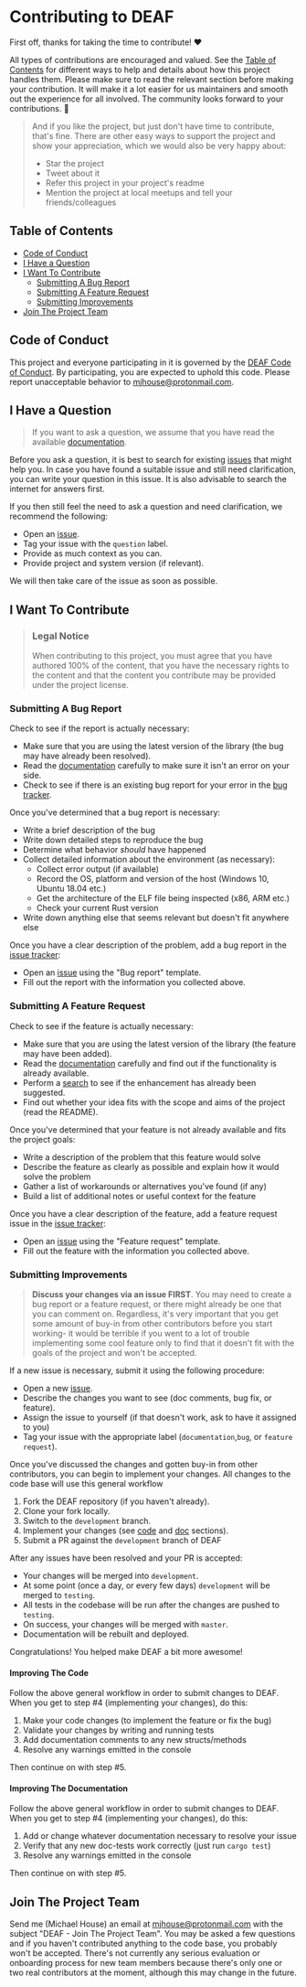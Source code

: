 <!-- omit in toc -->
# Contributing to DEAF

First off, thanks for taking the time to contribute! ❤️

All types of contributions are encouraged and valued. See the [Table of Contents](#table-of-contents) for different ways to help and details about how this project handles them. Please make sure to read the relevant section before making your contribution. It will make it a lot easier for us maintainers and smooth out the experience for all involved. The community looks forward to your contributions. 🎉

> And if you like the project, but just don't have time to contribute, that's fine. There are other easy ways to support the project and show your appreciation, which we would also be very happy about:
> - Star the project
> - Tweet about it
> - Refer this project in your project's readme
> - Mention the project at local meetups and tell your friends/colleagues

<!-- omit in toc -->
## Table of Contents

- [Code of Conduct](#code-of-conduct)
- [I Have a Question](#i-have-a-question)
- [I Want To Contribute](#i-want-to-contribute)
  - [Submitting A Bug Report](#submitting-a-bug-report)
  - [Submitting A Feature Request](#submitting-a-feature-request)
  - [Submitting Improvements](#submitting-improvements)
- [Join The Project Team](#join-the-project-team)

## Code of Conduct

This project and everyone participating in it is governed by the
[DEAF Code of Conduct](CODE_OF_CONDUCT.md).
By participating, you are expected to uphold this code. Please report unacceptable behavior
to <mjhouse@protonmail.com>.

## I Have a Question

> If you want to ask a question, we assume that you have read the available [documentation](https://mjhouse.github.io/deaf/deaf/index.html).

Before you ask a question, it is best to search for existing [issues](https://github.com/mjhouse/deaf/issues) that might help you. In case you have found a suitable issue and still need clarification, you can write your question in this issue. It is also advisable to search the internet for answers first.

If you then still feel the need to ask a question and need clarification, we recommend the following:

- Open an [issue](https://github.com/mjhouse/deaf/issues/new).
- Tag your issue with the `question` label.
- Provide as much context as you can.
- Provide project and system version (if relevant).

We will then take care of the issue as soon as possible.

## I Want To Contribute

> ### Legal Notice <!-- omit in toc -->
> When contributing to this project, you must agree that you have authored 100% of the content, that you have the necessary rights to the content and that the content you contribute may be provided under the project license.

### Submitting A Bug Report

Check to see if the report is actually necessary:

- Make sure that you are using the latest version of the library (the bug may have already been resolved).
- Read the [documentation](https://mjhouse.github.io/deaf/deaf/index.html) carefully to make sure it isn't an error on your side.
- Check to see if there is an existing bug report for your error in the [bug tracker](https://github.com/mjhouse/deaf/labels/bug).

Once you've determined that a bug report is necessary:

- Write a brief description of the bug
- Write down detailed steps to reproduce the bug
- Determine what behavior *should* have happened
- Collect detailed information about the environment (as necessary):
    - Collect error output (if available)
    - Record the OS, platform and version of the host (Windows 10, Ubuntu 18.04 etc.)
    - Get the architecture of the ELF file being inspected (x86, ARM etc.)
    - Check your current Rust version
- Write down anything else that seems relevant but doesn't fit anywhere else

Once you have a clear description of the problem, add a bug report in the [issue tracker](https://github.com/mjhouse/deaf/issues):

- Open an [issue](https://github.com/mjhouse/deaf/issues/new) using the "Bug report" template.
- Fill out the report with the information you collected above.

### Submitting A Feature Request

Check to see if the feature is actually necessary:

- Make sure that you are using the latest version of the library (the feature may have been added).
- Read the [documentation](https://mjhouse.github.io/deaf/deaf/index.html) carefully and find out if the functionality is already available.
- Perform a [search](https://github.com/mjhouse/deaf/issues) to see if the enhancement has already been suggested.
- Find out whether your idea fits with the scope and aims of the project (read the README).

Once you've determined that your feature is not already available and fits the project goals:

- Write a description of the problem that this feature would solve
- Describe the feature as clearly as possible and explain how it would solve the problem
- Gather a list of workarounds or alternatives you've found (if any)
- Build a list of additional notes or useful context for the feature

Once you have a clear description of the feature, add a feature request issue in the [issue tracker](https://github.com/mjhouse/deaf/issues):

- Open an [issue](https://github.com/mjhouse/deaf/issues/new) using the "Feature request" template.
- Fill out the feature with the information you collected above.

### Submitting Improvements

> **Discuss your changes via an issue FIRST**. You may need to create a bug report or a feature request, or there might already be one that you can comment on. Regardless, it's very important that you get some amount of buy-in from other contributors before you start working- it would be terrible if you went to a lot of trouble implementing some cool feature only to find that it doesn't fit with the goals of the project and won't be accepted.

If a new issue is necessary, submit it using the following procedure:

- Open a new [issue](https://github.com/mjhouse/deaf/issues/new).
- Describe the changes you want to see (doc comments, bug fix, or feature).
- Assign the issue to yourself (if that doesn't work, ask to have it assigned to you)
- Tag your issue with the appropriate label (`documentation`,`bug`, or `feature request`).

Once you've discussed the changes and gotten buy-in from other contributors, you can begin to implement your changes. All changes to the code base will use this general workflow

1. Fork the DEAF repository (if you haven't already).
2. Clone your fork locally.
3. Switch to the `development` branch.
4. Implement your changes (see [code](#improving-the-code) and [doc](#improving-the-documentation) sections).
5. Submit a PR against the `development` branch of DEAF

After any issues have been resolved and your PR is accepted:

* Your changes will be merged into `development`.
* At some point (once a day, or every few days) `development` will be merged to `testing`.
* All tests in the codebase will be run after the changes are pushed to `testing`.
* On success, your changes will be merged with `master`.
* Documentation will be rebuilt and deployed.

Congratulations! You helped make DEAF a bit more awesome!

#### Improving The Code

Follow the above general workflow in order to submit changes to DEAF. When you get to step #4 (implementing your changes), do this:

1. Make your code changes (to implement the feature or fix the bug)
2. Validate your changes by writing and running tests
3. Add documentation comments to any new structs/methods
4. Resolve any warnings emitted in the console

Then continue on with step #5.

#### Improving The Documentation

Follow the above general workflow in order to submit changes to DEAF. When you get to step #4 (implementing your changes), do this:

1. Add or change whatever documentation necessary to resolve your issue
2. Verify that any new doc-tests work correctly (just run `cargo test`)
3. Resolve any warnings emitted in the console

Then continue on with step #5.

## Join The Project Team

Send me (Michael House) an email at mjhouse@protonmail.com with the subject "DEAF - Join The Project Team". You may be asked a few questions and if you haven't contributed anything to the code base, you probably won't be accepted. There's not currently any serious evaluation or onboarding process for new team members because there's only one or two real contributors at the moment, although this may change in the future.
